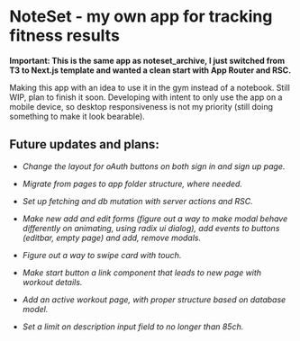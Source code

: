 # NoteSet - my own app for tracking fitness results

**Important: This is the same app as noteset_archive, I just switched from T3 to Next.js
template and wanted a clean start with App Router and RSC.**

Making this app with an idea to use it in the gym instead of a notebook. Still WIP, plan
to finish it soon. Developing with intent to only use the app on a mobile device, so
desktop responsiveness is not my priority (still doing something to make it look
bearable).

## Future updates and plans:

- _Change the layout for oAuth buttons on both sign in and sign up page._
- _Migrate from pages to app folder structure, where needed._
- _Set up fetching and db mutation with server actions and RSC._

- _Make new add and edit forms (figure out a way to make modal behave differently on
  animating, using radix ui dialog), add events to buttons (editbar, empty page) and add,
  remove modals._

- _Figure out a way to swipe card with touch._
- _Make start button a link component that leads to new page with workout details._
- _Add an active workout page, with proper structure based on database model._
- _Set a limit on description input field to no longer than 85ch._

